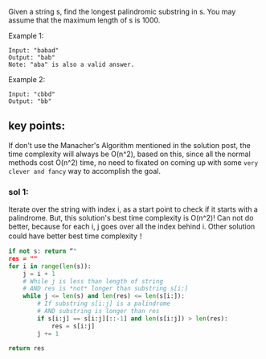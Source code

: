Given a string s, find the longest palindromic substring in s. You may assume that the maximum length of s is 1000.

Example 1:
```
Input: "babad"
Output: "bab"
Note: "aba" is also a valid answer.
```

Example 2:
```
Input: "cbbd"
Output: "bb"
```

## key points:
If don't use the Manacher's Algorithm mentioned in the solution post, the time complexity will always be O(n^2), based on this, since all the normal methods cost O(n^2) time, no need to fixated on coming up with some `very clever and fancy` way to accomplish the goal. 


### sol 1: 
Iterate over the string with index i, as a start point to check if it starts with a palindrome. But, this solution's best time complexity is O(n^2)! Can not do better, because for each i, j goes over all the index behind i. Other solution could have better best time complexity！
```python
if not s: return “"
res = ""
for i in range(len(s)):
    j = i + 1
    # While j is less than length of string
    # AND res is *not* longer than substring s[i:]
    while j <= len(s) and len(res) <= len(s[i:]):
        # If substring s[i:j] is a palindrome
        # AND substring is longer than res
        if s[i:j] == s[i:j][::-1] and len(s[i:j]) > len(res):
            res = s[i:j]
        j += 1

return res

```
